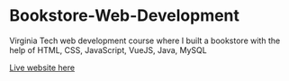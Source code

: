 # Bookstore-Web-Development
Virginia Tech web development course where I built a bookstore with the help of HTML, CSS, JavaScript, VueJS, Java, MySQL

[Live website here](https://cs5244.cs.vt.edu:8443/SarthakBookstoreTransact/)
